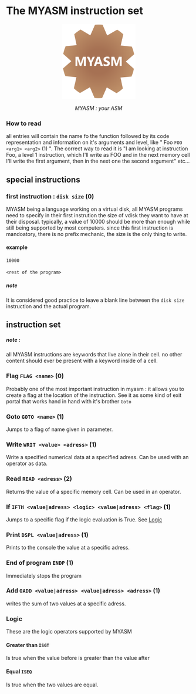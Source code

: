 # The MYASM instruction set
<center><img src="MYASM.png" alt="drawing" width="200"/>  

*MYASM : your ASM*
</center>  

### How to read
all entries will contain the name fo the function followed by its code representation and information on it's arguments and level, like " Foo `FOO <arg1> <arg2>` (1) ". The correct way to read it is "I am looking at instruction Foo, a level 1 instruction, which I'll write as FOO and in the next memory cell I'll write the first argument, then in the next one the second argument" etc...

## special instructions
### first instruction : `disk size` (0)
MYASM being a language working on a virtual disk, all MYASM programs need to specify in their first instrution the size of vdisk they want to have at their disposal. typically, a value of 10000 should be more than enough while still being supported by most computers. since this first instruction is mandoatory, there is no prefix mechanic, the size is the only thing to write.
#### example 
````
10000

<rest of the program>
````
##### note
It is considered good practice to leave a blank line between the `disk size` instruction and the actual program.

## instruction set
##### note :
all MYASM instructions are keywords that live alone in their cell. no other content should ever be present with a keyword inside of a cell.

### Flag `FLAG <name>` (0)
Probably one of the most important instruction in myasm : it allows you to create a flag at the location of the instruction. See it as some kind of exit portal that works hand in hand with it's brother `Goto`

### Goto `GOTO <name>` (1)
Jumps to a flag of name given in parameter.

### Write `WRIT <value> <adress>` (1)
Write a specified numerical data at a specified adress. Can be used with an operator as data.

### Read `READ <adress>` (2)
Returns the value of a specific memory cell. Can be used in an operator. 

### If `IFTH <value|adress> <logic> <value|adress> <flag>` (1)
Jumps to a specific flag if the logic evaluation is True. See [Logic](#logic)

### Print `DSPL <value|adress>` (1)
Prints to the console the value at a specific adress.

### End of program `ENDP` (1)
Immediately stops the program

### Add `OADD <value|adress> <value|adress> <adress>` (1)
writes the sum of two values at a specific adress.

### Logic
These are the logic operators supported by MYASM

#### Greater than `ISGT`
Is true when the value before is greater than the value after

#### Equal `ISEQ`
Is true when the two values are equal.
